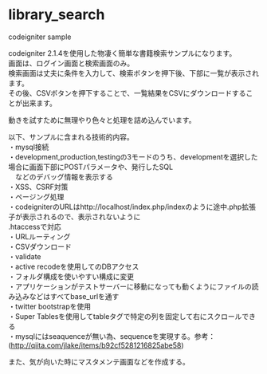 library_search
==============

codeigniter sample

codeigniter 2.1.4を使用した物凄く簡単な書籍検索サンプルになります。<br/>
画面は、ログイン画面と検索画面のみ。<br/>
検索画面は丈夫に条件を入力して、検索ボタンを押下後、下部に一覧が表示されます。<br/>
その後、CSVボタンを押下することで、一覧結果をCSVにダウンロードすることが出来ます。

動きを試すために無理やり色々と処理を詰め込んでいます。<br/>

以下、サンプルに含まれる技術的内容。<br/>
・mysql接続<br/>
・development,production,testingの3モードのうち、developmentを選択した場合に画面下部にPOSTパラメータや、発行したSQL<br/>
　などのデバッグ情報を表示する<br/>
・XSS、CSRF対策<br/>
・ページング処理<br/>
・codeigniterのURLはhttp://localhost/index.php/indexのように途中.php拡張子が表示されるので、表示されないように<br/>
  .htaccessで対応<br/>
・URLルーティング<br/>
・CSVダウンロード<br/>
・validate<br/>
・active recodeを使用してのDBアクセス<br/>
・フォルダ構成を使いやすい構成に変更<br/>
・アプリケーションがテストサーバーに移動になっても動くようにファイルの読み込みなどはすべてbase_urlを通す<br/>
・twitter bootstrapを使用<br/>
・Super Tablesを使用してtableタグで特定の列を固定して右にスクロールできる<br/>
・mysqlにはseaquenceが無い為、sequenceを実現する。参考：(http://qiita.com/jlake/items/b92cf5281216825abe58)<br/>

また、気が向いた時にマスタメンテ画面などを作成する。
